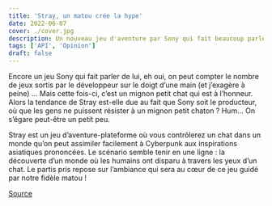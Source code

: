 ```yaml
---
title: 'Stray, un matou crée la hype'
date: 2022-06-07
cover: ./cover.jpg
description: Un nouveau jeu d'aventure par Sony qui fait beaucoup parler de lui...
tags: ['API', 'Opinion']
draft: false
---
```


Encore un jeu Sony qui fait parler de lui, eh oui, on peut compter le nombre de jeux sortis par le développeur sur le doigt d’une main (et j’exagère à peine) … Mais cette fois-ci, c’est un mignon petit chat qui est à l’honneur. Alors la tendance de Stray est-elle due au fait que Sony soit le producteur, où que les gens ne puissent résister à un mignon petit chaton ? Hum… On s’égare peut-être un petit peu.

Stray est un jeu d’aventure-plateforme où vous contrôlerez un chat dans un monde qu’on peut assimiler facilement à Cyberpunk aux inspirations asiatiques prononcées. Le scénario semble tenir en une ligne : la découverte d’un monde où les humains ont disparu à travers les yeux d’un chat. Le partis pris repose sur l’ambiance qui sera au cœur de ce jeu guidé par notre fidèle matou !

[Source](https://www.puregamemedia.fr/jeux-video/stray/stray-incarnez-un-chat-errant-dans-ce-jeu-a-lambiance-cyberpunk/)